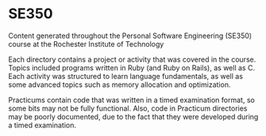 SE350
=====

Content generated throughout the Personal Software Engineering (SE350) course at the Rochester Institute of Technology

Each directory contains a project or activity that was covered in the course. Topics included programs written in 
Ruby (and Ruby on Rails), as well as C. Each activity was structured to learn language fundamentals, as well as some advanced topics such as memory allocation and optimization. 

Practicums contain code that was written in a timed examination format, so some bits may not be fully functional.
Also, code in Practicum directories may be poorly documented, due to the fact that they were developed during a timed examination.
